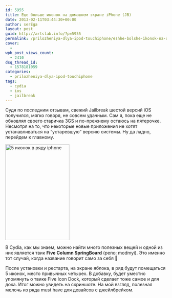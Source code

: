 ```yaml
---
id: 5955
title: Еще больше иконок на домашнем экране iPhone (JB)
date: 2013-02-11T03:44:30+00:00
author: serEga
layout: post
guid: http://artslab.info/?p=5955
permalink: /prilozheniya-dlya-ipod-touchiphone/eshhe-bolshe-ikonok-na-domashnem-ekrane-iphone-jb/
cover:
  -
wpb_post_views_count:
  - 2410
dsq_thread_id:
  - 1578181059
categories:
  - prilozheniya-dlya-ipod-touchiphone
tags:
  - cydia
  - ios
  - jailbreak
---
```

Судя по последним отзывам, свежий Jailbreak шестой версий iOS получился, мягко говоря, не совсем удачным. Сам я, пока еще не обновлял своего старичка 3GS и по-прежнему остаюсь на пятерочке. Несмотря на то, что некоторые новые приложения не хотят устанавливаться на &#8220;устаревшую&#8221; версию системы. Ну да ладно, перейдем к главному.

<cetner>[<img src="{{site.img_cdn}}/5_ikonok_v_ryad-200x300.png" alt="5 иконок в ряду iphone" title="5_ikonok_v_ryad" width="200" height="300" class="aligncenter size-medium wp-image-5956" srcset="{{site.img_cdn}}/5_ikonok_v_ryad-200x300.png 200w, {{site.img_cdn}}/5_ikonok_v_ryad.png 320w" sizes="(max-width: 200px) 100vw, 200px" />]({{site.img_cdn}}/5_ikonok_v_ryad.png)</center>

В Cydia, как мы знаем, можно найти много полезных вещей и одной из них является твик **Five Column SpringBoard** (репо: modmyi). Это именно тот случай, когда название говорит само за себя 🙂

После установки и рестарта, на экране яблока, в ряд будут помещаться 5 иконок, место привычных четырех. В добавку, будет уместно упомянуть о твике Five Icon Dock, который сделает тоже самое и для дока. Итог можно увидеть на скриншоте. На мой взгляд, полезная мелочь из ряда must have для девайсов с джейлбрейком.